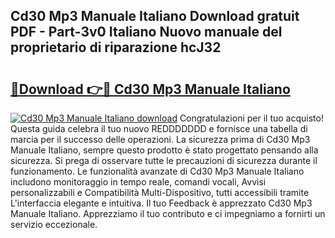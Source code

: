 ## Cd30 Mp3 Manuale Italiano Download gratuit PDF - Part-3v0 Italiano Nuovo manuale del proprietario di riparazione hcJ32

# <h2><a href="http://dffmq7.blite.top/?on=Cd30+Mp3+Manuale+Italiano">🔗Download 👉🔴 Cd30 Mp3 Manuale Italiano</a></h2>

[![Cd30 Mp3 Manuale Italiano download](https://i.imgur.com/lujVjoI.png)](http://dffmq7.blite.top/?on=Cd30+Mp3+Manuale+Italiano)
Congratulazioni per il tuo acquisto! Questa guida celebra il tuo nuovo REDDDDDDD e fornisce una tabella di marcia per il successo delle operazioni. La sicurezza prima di Cd30 Mp3 Manuale Italiano, sempre questo prodotto è stato progettato pensando alla sicurezza. Si prega di osservare tutte le precauzioni di sicurezza durante il funzionamento. Le funzionalità avanzate di Cd30 Mp3 Manuale Italiano includono monitoraggio in tempo reale, comandi vocali, Avvisi personalizzabili e Compatibilità Multi-Dispositivo, tutti accessibili tramite L'interfaccia elegante e intuitiva. Il tuo Feedback è apprezzato Cd30 Mp3 Manuale Italiano. Apprezziamo il tuo contributo e ci impegniamo a fornirti un servizio eccezionale.
